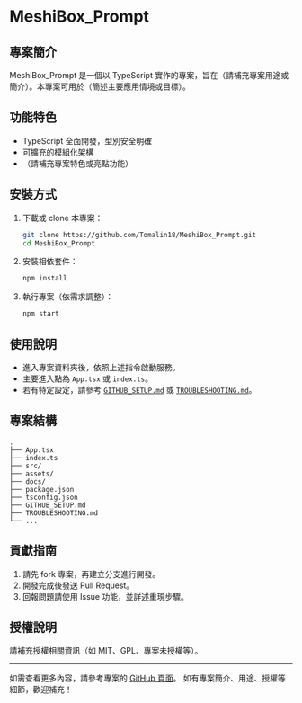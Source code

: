 # MeshiBox_Prompt

## 專案簡介
MeshiBox_Prompt 是一個以 TypeScript 實作的專案，旨在（請補充專案用途或簡介）。本專案可用於（簡述主要應用情境或目標）。

## 功能特色
- TypeScript 全面開發，型別安全明確
- 可擴充的模組化架構
- （請補充專案特色或亮點功能）

## 安裝方式

1. 下載或 clone 本專案：
   ```bash
   git clone https://github.com/Tomalin18/MeshiBox_Prompt.git
   cd MeshiBox_Prompt
   ```

2. 安裝相依套件：
   ```bash
   npm install
   ```

3. 執行專案（依需求調整）：
   ```bash
   npm start
   ```

## 使用說明

- 進入專案資料夾後，依照上述指令啟動服務。
- 主要進入點為 `App.tsx` 或 `index.ts`。
- 若有特定設定，請參考 [`GITHUB_SETUP.md`](./GITHUB_SETUP.md) 或 [`TROUBLESHOOTING.md`](./TROUBLESHOOTING.md)。

## 專案結構

```
.
├── App.tsx
├── index.ts
├── src/
├── assets/
├── docs/
├── package.json
├── tsconfig.json
├── GITHUB_SETUP.md
├── TROUBLESHOOTING.md
└── ...
```

## 貢獻指南

1. 請先 fork 專案，再建立分支進行開發。
2. 開發完成後發送 Pull Request。
3. 回報問題請使用 Issue 功能，並詳述重現步驟。

## 授權說明

請補充授權相關資訊（如 MIT、GPL、專案未授權等）。

---

如需查看更多內容，請參考專案的 [GitHub 頁面](https://github.com/Tomalin18/MeshiBox_Prompt/tree/main/)。
如有專案簡介、用途、授權等細節，歡迎補充！
